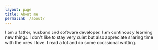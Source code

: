 ```yaml
---
layout: page
title: About me
permalink: /about/
---
```


I am a father, husband and software developer. I am continously learning new
things. I don't like to stay very quiet but also appreciate sharing time with
the ones I love. I read a lot and do some occasional writting.
